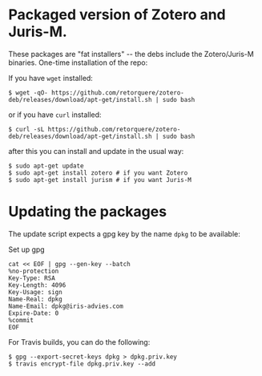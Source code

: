 # Packaged version of Zotero and Juris-M.

These packages are "fat installers" -- the debs include the Zotero/Juris-M binaries. One-time installation of the repo:

If you have `wget` installed:

```
$ wget -qO- https://github.com/retorquere/zotero-deb/releases/download/apt-get/install.sh | sudo bash
```

or if you have `curl` installed:

```
$ curl -sL https://github.com/retorquere/zotero-deb/releases/download/apt-get/install.sh | sudo bash
```

after this you can install and update in the usual way:

```
$ sudo apt-get update
$ sudo apt-get install zotero # if you want Zotero
$ sudo apt-get install jurism # if you want Juris-M
```

# Updating the packages

The update script expects a gpg key by the name `dpkg` to be available:

Set up gpg

```
cat << EOF | gpg --gen-key --batch
%no-protection
Key-Type: RSA
Key-Length: 4096
Key-Usage: sign
Name-Real: dpkg
Name-Email: dpkg@iris-advies.com
Expire-Date: 0
%commit
EOF
```

For Travis builds, you can do the following:

```
$ gpg --export-secret-keys dpkg > dpkg.priv.key
$ travis encrypt-file dpkg.priv.key --add
```
